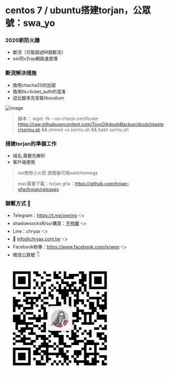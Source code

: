# centos 7 / ubuntu搭建torjan，公眾號：swa_yo

### 2020新防火牆
* 斷流（可能超過M就斷流）
* ssr同v2ray網路速度慢

### 斷流解決措施
* 換用chacha20的加密
* 換用tls+ticket_auth的混淆
* 逗比腳本先安裝libsodium

![image](https://github.com/hkjswong/torjan-started/blob/master/%E8%9E%A2%E5%B9%95%E6%88%AA%E5%9C%96%202020-02-14%2020.32.50.png)
> 腳本： wget -N --no-check-certificate https://raw.githubusercontent.com/ToyoDAdoubiBackup/doubi/master/ssrmu.sh && chmod +x ssrmu.sh && bash ssrmu.sh

### 搭建torjan的準備工作
* 域名,需要先解析
* 客戶端使用
> ios使用小火箭
> 瀏覽器可用switchomega

> mac需要下載：torjan gfw：https://github.com/trojan-gfw/trojan/releases


### 聯繫方式 :bell:

- Telegram：https://t.me/xwring :point_left:
- shadowsocksR/ssr購買：[不拘閣](https://affman.top) :point_left:
- Line：chryax :point_left:
- :email: info@chryax.com.tw :point_left:
- Facebook粉專：https://www.facebook.com/jsrwon :point_left:
- 微信公眾號 :point_down:

![image](https://github.com/hkjswong/shadowsocksR-setup/blob/master/%E5%BE%AE%E4%BF%A1%E5%85%AC%E7%9C%BE%E8%99%9F.jpg)
